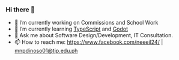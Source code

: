 ### Hi there 👋




- 🔭 I’m currently working on Commissions and School Work
- 🌱 I’m currently learning [TypeScript](https://www.typescriptlang.org/) and [Godot](https://godotengine.org/)
- 💬 Ask me about Software Design/Development, IT Consultation.
- 📫 How to reach me: https://www.facebook.com/neeeil24/  | mnpdinoso01@tip.edu.ph


